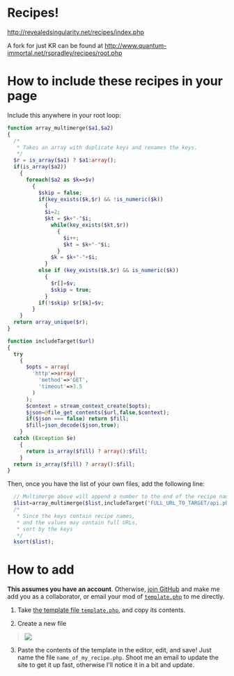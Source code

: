 Recipes!
=======================

http://revealedsingularity.net/recipes/index.php

A fork for just KR can be found at http://www.quantum-immortal.net/rspradley/recipes/root.php

# How to include these recipes in your page

Include this anywhere in your root loop:

```php
function array_multimerge($a1,$a2)
{
  /*
   * Takes an array with duplicate keys and renames the keys.
   */
  $r = is_array($a1) ? $a1:array();
  if(is_array($a2))
    {
      foreach($a2 as $k=>$v)
        {
          $skip = false;
          if(key_exists($k,$r) && !is_numeric($k))
            {
            $i=2;
            $kt = $k+"-"$i;
              while(key_exists($kt,$r))
                {
                  $i++;
                  $kt = $k+"-"$i;
                }
              $k = $k+"-"+$i;
            }
          else if (key_exists($k,$r) && is_numeric($k))
            {
              $r[]=$v;
              $skip = true;
            }
          if(!$skip) $r[$k]=$v;
        }
    }
  return array_unique($r);
}

function includeTarget($url)
{
  try
    {
      $opts = array(
        'http'=>array(
          'method'=>'GET',
          'timeout'=>3.5
        )
      );
      $context = stream_context_create($opts);
      $json=@file_get_contents($url,false,$context);
      if($json === false) return $fill;
      $fill=json_decode($json,true);
    }
  catch (Exception $e)
    {
      return is_array($fill) ? array():$fill;
    }
  return is_array($fill) ? array():$fill;
}
```

Then, once you have the list of your own files, add the following line:

```php
  // Multimerge above will append a number to the end of the recipe name in case of duplicate versions.
  $list=array_multimerge($list,includeTarget('FULL_URL_TO_TARGET/api.php'));
  /*
   * Since the keys contain recipe names, 
   * and the values may contain full URLs, 
   * sort by the keys
   */
  ksort($list);
```

# How to add

**This assumes you have an account**. Otherwise, [join GitHub](https://github.com/join) and make me add you as a collaborator, or email your mod of [`template.php`](https://github.com/tigerhawkvok/equilibrium-recipes/blob/master/template.php) to me directly.

1. Take [the template file `template.php`](https://github.com/tigerhawkvok/equilibrium-recipes/blob/master/template.php), and copy its contents.

2. Create a new file

  > <img src='https://f.cloud.github.com/assets/165937/2404368/bea0bd1e-aa3a-11e3-8559-9f57ff258490.png'/>

3. Paste the contents of the template in the editor, edit, and save! Just name the file `name_of_my_recipe.php`. Shoot me an email to update the site to get it up fast, otherwise I'll notice it in a bit and update.
